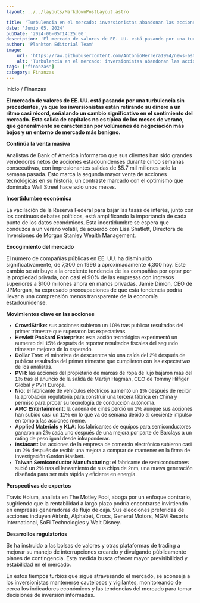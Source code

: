```yaml
---
layout: ../../layouts/MarkdownPostLayout.astro

title: 'Turbulencia en el mercado: inversionistas abandonan las acciones ante la incertidumbre económica'
date: 'Junio 05, 2024'
pubDate: '2024-06-05T14:25:00'
description: 'El mercado de valores de EE. UU. está pasando por una turbulencia sin precedentes, ya que los inversionistas están retirando su dinero a un ritmo casi récord.'
author: 'Plankton Editorial Team'
image:
    url: 'https://raw.githubusercontent.com/AntonioHerrera1994/news-astro/master/src/assets/finanzas/finanzas37.webp'
    alt: 'Turbulencia en el mercado: inversionistas abandonan las acciones ante la incertidumbre económica'
tags: ["finanzas"]
category: Finanzas
---
```


<style>
ul{
    font-family: 'Helvetica', sans-serif;
}
</style>

<span><a href="/" style="text-decoration:none;color:#0F1416">Inicio</a> / <a href="/finanzas" style="text-decoration:none;color:#0F1416">Finanzas</a></span>


<p style="font-weight: bold;">El mercado de valores de EE. UU. está pasando por una turbulencia sin precedentes, ya que los inversionistas están retirando su dinero a un ritmo casi récord, señalando un cambio significativo en el sentimiento del mercado. Esta salida de capitales no es típica de los meses de verano, que generalmente se caracterizan por volúmenes de negociación más bajos y un entorno de mercado más benigno.</p>

**Continúa la venta masiva**

Analistas de Bank of America informaron que sus clientes han sido grandes vendedores netos de acciones estadounidenses durante cinco semanas consecutivas, con impresionantes salidas de $5.7 mil millones solo la semana pasada. Esto marca la segunda mayor venta de acciones tecnológicas en su historia, un contraste marcado con el optimismo que dominaba Wall Street hace solo unos meses.

**Incertidumbre económica**

La vacilación de la Reserva Federal para bajar las tasas de interés, junto con los continuos debates políticos, está amplificando la importancia de cada punto de los datos económicos. Esta incertidumbre se espera que conduzca a un verano volátil, de acuerdo con Lisa Shatlett, Directora de Inversiones de Morgan Stanley Wealth Management.

**Encogimiento del mercado**

El número de compañías públicas en EE. UU. ha disminuido significativamente, de 7,300 en 1996 a aproximadamente 4,300 hoy. Este cambio se atribuye a la creciente tendencia de las compañías por optar por la propiedad privada, con casi el 90% de las empresas con ingresos superiores a $100 millones ahora en manos privadas. Jamie Dimon, CEO de JPMorgan, ha expresado preocupaciones de que esta tendencia podría llevar a una comprensión menos transparente de la economía estadounidense.

**Movimientos clave en las acciones**

<ul>
<li><span style="font-weight:bold">CrowdStrike:</span>  sus acciones subieron un 10% tras publicar resultados del primer trimestre que superaron las expectativas.
<li><span style="font-weight:bold">Hewlett Packard Enterprise:</span>  esta acción tecnológica experimentó un aumento del 15% después de reportar resultados fiscales del segundo trimestre mejores de lo esperado.</li>
<li><span style="font-weight:bold">Dollar Tree:</span>  el minorista de descuentos vio una caída del 2% después de publicar resultados del primer trimestre que cumplieron con las expectativas de los analistas.</li>
<li><span style="font-weight:bold">PVH:</span>  las acciones del propietario de marcas de ropa de lujo bajaron más del 1% tras el anuncio de la salida de Martijn Hagman, CEO de Tommy Hilfiger Global y PVH Europa.</li>
<li><span style="font-weight:bold">Nio:</span>  el fabricante de vehículos eléctricos aumentó un 1% después de recibir la aprobación regulatoria para construir una tercera fábrica en China y permiso para probar su tecnología de conducción autónoma.</li>
<li><span style="font-weight:bold">AMC Entertainment:</span>  la cadena de cines perdió un 1% aunque sus acciones han subido casi un 11% en lo que va de semana debido al creciente impulso en torno a las acciones meme.</li>
<li><span style="font-weight:bold">Applied Materials y KLA:</span>  los fabricantes de equipos para semiconductores ganaron un 2% cada uno después de una mejora por parte de Barclays a un rating de peso igual desde infraponderar.</li>
<li><span style="font-weight:bold">Instacart:</span>  las acciones de la empresa de comercio electrónico subieron casi un 2% después de recibir una mejora a comprar de mantener en la firma de investigación Gordon Haskett.</li>
<li><span style="font-weight:bold">Taiwan Semiconductor Manufacturing:</span>  el fabricante de semiconductores subió un 2% tras el lanzamiento de sus chips de 2nm, una nueva generación diseñada para ser más rápida y eficiente en energía.</li>
</ul>

**Perspectivas de expertos**

Travis Hoium, analista en The Motley Fool, aboga por un enfoque contrario, sugiriendo que la rentabilidad a largo plazo podría encontrarse invirtiendo en empresas generadoras de flujo de caja. Sus elecciones preferidas de acciones incluyen Airbnb, Alphabet, Crocs, General Motors, MGM Resorts International, SoFi Technologies y Walt Disney.

**Desarrollos regulatorios**

Se ha instruido a las bolsas de valores y otras plataformas de trading a mejorar su manejo de interrupciones creando y divulgando públicamente planes de contingencia. Esta medida busca ofrecer mayor previsibilidad y estabilidad en el mercado.

En estos tiempos turbios que sigue atravesando el mercado, se aconseja a los inversionistas mantenerse cautelosos y vigilantes, monitoreando de cerca los indicadores económicos y las tendencias del mercado para tomar decisiones de inversión informadas.